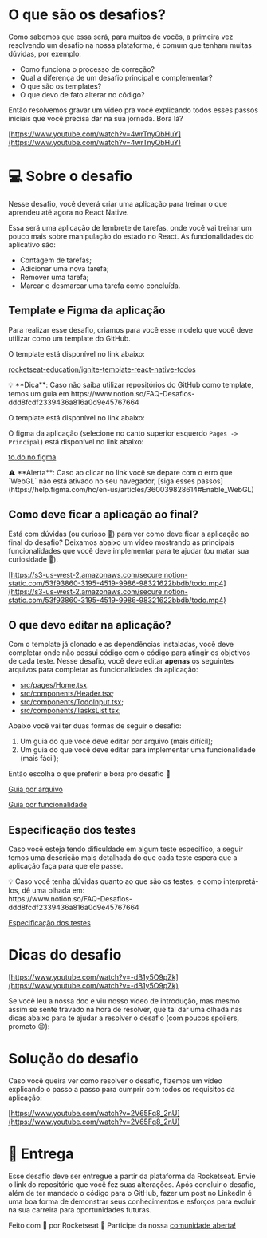 # O que são os desafios?

Como sabemos que essa será, para muitos de vocês, a primeira vez resolvendo um desafio na nossa plataforma, é comum que tenham muitas dúvidas, por exemplo:

- Como funciona o processo de correção?
- Qual a diferença de um desafio principal e complementar?
- O que são os templates?
- O que devo de fato alterar no código?

Então resolvemos gravar um vídeo pra você explicando todos esses passos iniciais que você precisa dar na sua jornada. Bora lá?

[https://www.youtube.com/watch?v=4wrTnyQbHuY](https://www.youtube.com/watch?v=4wrTnyQbHuY)

# 💻 Sobre o desafio

Nesse desafio, você deverá criar uma aplicação para treinar o que aprendeu até agora no React Native.

Essa será uma aplicação de lembrete de tarefas, onde você vai treinar um pouco mais sobre manipulação do estado no React.
As funcionalidades do aplicativo são:

- Contagem de tarefas;
- Adicionar uma nova tarefa;
- Remover uma tarefa;
- Marcar e desmarcar uma tarefa como concluída.

## Template e Figma da aplicação

Para realizar esse desafio, criamos para você esse modelo que você deve utilizar como um template do GitHub.

O template está disponível no link abaixo:

[rocketseat-education/ignite-template-react-native-todos](https://github.com/rocketseat-education/ignite-template-react-native-todos)

<aside>
💡 **Dica**: Caso não saiba utilizar repositórios do GitHub como template, temos um guia em https://www.notion.so/FAQ-Desafios-ddd8fcdf2339436a816a0d9e45767664
</aside>

O template está disponível no link abaixo:

O figma da aplicação (selecione no canto superior esquerdo  `Pages -> Principal`) está disponível no link abaixo:

[to.do no figma](https://www.figma.com/file/L442P4syOkbHGaLr4fGad4/to.do/duplicate)

<aside>
⚠️ **Alerta**: Caso ao clicar no link você se depare com o erro que `WebGL` não está ativado no seu navegador, [siga esses passos](https://help.figma.com/hc/en-us/articles/360039828614#Enable_WebGL)

</aside>

## Como deve ficar a aplicação ao final?

Está com dúvidas (ou curioso 👀) para ver como deve ficar a aplicação ao final do desafio? Deixamos abaixo um vídeo mostrando as principais funcionalidades que você deve implementar para te ajudar (ou matar sua curiosidade 👀).

[https://s3-us-west-2.amazonaws.com/secure.notion-static.com/53f93860-3195-4519-9986-98321622bbdb/todo.mp4](https://s3-us-west-2.amazonaws.com/secure.notion-static.com/53f93860-3195-4519-9986-98321622bbdb/todo.mp4)

## O que devo editar na aplicação?

Com o template já clonado e as dependências instaladas, você deve completar onde não possui código com o código para atingir os objetivos de cada teste. Nesse desafio, você deve editar **apenas** os seguintes arquivos para completar as funcionalidades da aplicação:

- [src/pages/Home.tsx](https://github.com/rocketseat-education/ignite-template-react-native-todos/blob/main/src/pages/Home.tsx).
- [src/components/Header.tsx](https://github.com/rocketseat-education/ignite-template-react-native-todos/blob/main/src/components/Header.tsx);
- [src/components/TodoInput.tsx](https://github.com/rocketseat-education/ignite-template-react-native-todos/blob/main/src/components/TodoInput.tsx);
- [src/components/TasksList.tsx](https://github.com/rocketseat-education/ignite-template-react-native-todos/blob/main/src/components/TasksList.tsx);

Abaixo você vai ter duas formas de seguir o desafio:

1. Um guia do que você deve editar por arquivo (mais difícil);
2. Um guia do que você deve editar para implementar uma funcionalidade (mais fácil);

Então escolha o que preferir e bora pro desafio 🚀

[Guia por arquivo](porArquivo.md)

[Guia por funcionalidade](porFuncionalidade.md)

## Especificação dos testes

Caso você esteja tendo dificuldade em algum teste específico, a seguir temos uma descrição mais detalhada do que cada teste espera que a aplicação faça para que ele passe.

<aside>
💡 Caso você tenha dúvidas quanto ao que são os testes, e como interpretá-los, dê uma olhada em:
</aside>
https://www.notion.so/FAQ-Desafios-ddd8fcdf2339436a816a0d9e45767664

[Especificação dos testes](https://www.notion.so/Especifica-o-dos-testes-640934e70bd241ad854a21aa2ccf006a)

# Dicas do desafio

[https://www.youtube.com/watch?v=-dB1y5O9pZk](https://www.youtube.com/watch?v=-dB1y5O9pZk)

Se você leu a nossa doc e viu nosso vídeo de introdução, mas mesmo assim se sente travado na hora de resolver, que tal dar uma olhada nas dicas abaixo para te ajudar a resolver o desafio (com poucos spoilers, prometo 😉):

# Solução do desafio

Caso você queira ver como resolver o desafio, fizemos um vídeo explicando o passo a passo para cumprir com todos os requisitos da aplicação:

[https://www.youtube.com/watch?v=2V65Fq8_2nU](https://www.youtube.com/watch?v=2V65Fq8_2nU)

# 📅 Entrega

Esse desafio deve ser entregue a partir da plataforma da Rocketseat. Envie o link do repositório que você fez suas alterações. Após concluir o desafio, além de ter mandado o código para o GitHub, fazer um post no LinkedIn é uma boa forma de demonstrar seus conhecimentos e esforços para evoluir na sua carreira para oportunidades futuras.

Feito com 💜 por Rocketseat 👋 Participe da nossa [comunidade aberta!](https://discord.gg/Ns86RQyVH8)